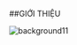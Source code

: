 ##GIỚI THIỆU

![background11](https://github.com/viet2005-68/BTL_SDL_FIGHT/assets/149287510/c79eca7a-e62a-4285-9428-e16535880cbf)
